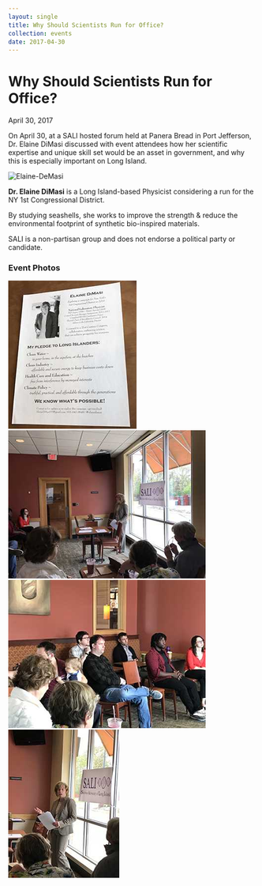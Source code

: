 ```yaml
---
layout: single
title: Why Should Scientists Run for Office?
collection: events
date: 2017-04-30
---
```

Why Should Scientists Run for Office?
=====================================

April 30, 2017

On April 30, at a SALI hosted forum held at Panera Bread in Port Jefferson, Dr. Elaine DiMasi discussed with event attendees how her scientific expertise and unique skill set would be an asset in government, and why this is especially important on Long Island.

![Elaine-DeMasi](/assets/images/events/2017/why-should-scientits-run-for-office/Elaine-DeMasi.png)

**Dr. Elaine DiMasi** is a Long Island-based Physicist considering a run for the NY 1st Congressional District.

By studying seashells, she works to improve the strength & reduce the environmental footprint of synthetic bio-inspired materials.

SALI is a non-partisan group and does not endorse a political party or candidate.

### Event Photos

[![](/assets/images/events/2017//why-should-scientits-run-for-office/thumb-IMG-1376.jpg)](/assets/images/events/2017/why-should-scientits-run-for-office/IMG-1376.jpg) [![](/assets/images/events/2017//why-should-scientits-run-for-office/thumb-IMG-1377.jpg)](/assets/images/events/2017/why-should-scientits-run-for-office/IMG-1377.jpg)
 [![](/assets/images/events/2017//why-should-scientits-run-for-office/thumb-IMG-1381.jpg)](/assets/images/events/2017/why-should-scientits-run-for-office/IMG-1381.jpg) [![](/assets/images/events/2017//why-should-scientits-run-for-office/thumb-IMG-1385.jpg)](/assets/images/events/2017/why-should-scientits-run-for-office/IMG-1385.jpg)